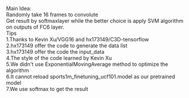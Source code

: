 Main Idea:<br />
    Randomly take 16 frames to convolute<br />
    Get result by softmaxlayer while the better choice is apply SVM algorithm on outputs of FC6 layer.<br />
Tips<br />
1.Thanks to Kevin Xu/VGG16 and hx173149/C3D-tensorflow<br />
2.hx173149 offer the code to generate the data list<br />
3.hx173149 offer the code the input_data<br />
4.The style of the code learned by Kevin Xu<br />
5.We didn't use ExponentialMovingAverage method to optimize the algorithm<br />
6.It cannot reload sports1m_finetuning_ucf101.model as our pretrained model<br />
7.We use softmax to get the result<br />
